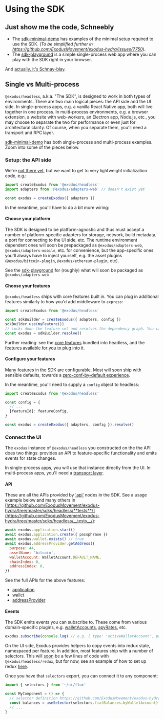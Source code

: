 # Using the SDK

## Just show me the code, Schneebly

- The [sdk-minimal-demo](https://github.com/ExodusMovement/exodus-hydra/tree/master/apps/sdk-minimal-demo/) has examples of the minimal setup required to use the SDK. (_To be simplified further in https://github.com/ExodusMovement/exodus-hydra/issues/7750_).
- The [sdk-playground](https://github.com/ExodusMovement/exodus-hydra/tree/master/apps/sdk-playground/) is a simple single-process web app where you can play with the SDK right in your browser.

And [actually, it's Schnay-blay](https://www.youtube.com/watch?v=MKUH-TZcSqE).

## Single vs Multi-process

`@exodus/headless`, a.k.a. "The SDK", is designed to work in both types of environments. There are two main logical pieces: the API side and the UI side. In single-process apps, e.g. a vanilla React Native app, both will live together in one process. In multi-process environments, e.g. a browser extension, a website with web-workers, an Electron app, Node.js, etc., you may choose to separate the two for performance or even just for architectural clarity. Of course, when you separate them, you'll need a transport and RPC layer.

[sdk-minimal-demo](https://github.com/ExodusMovement/exodus-hydra/tree/master/apps/sdk-minimal-demo/) has both single-process and multi-process examples. Zoom into some of the pieces below.

### Setup: the API side

We're [not there yet](https://github.com/ExodusMovement/exodus-hydra/issues/7750), but we want to get to very lightweight initialization code, e.g.:

```js
import createExodus from '@exodus/headless'
import adapters from '@exodus/adapters-web' // doesn't exist yet

const exodus = createExodus({ adapters })
```

In the meantime, you'll have to do a bit more wiring:

#### Choose your platform

The SDK is designed to be platform-agnostic and thus must accept a number of platform-specific adapters for storage, network, build metadata, a port for connecting to the UI side, etc. The runtime environment dependent ones will soon be prepackaged as `@exodus/adapters-web`, `@exodus/adapters-mobile`, etc. for convenience, but the app-specific ones you'll always have to inject yourself, e.g. the asset plugins (`@exodus/bitcoin-plugin`, `@exodus/ethereum-plugin`, etc).

See the [sdk-playground](https://github.com/ExodusMovement/exodus-hydra/tree/master/apps/sdk-playground/src/background/adapters/index.ts) for (roughly) what will soon be packaged as `@exodus/adapters-web`

#### Choose your features

`@exodus/headless` ships with core features built in. You can plug in additional features similarly to how you'd add middleware to `express`:

```js
import createExodus from '@exodus/headless'

const sdkBuilder = createExodus({ adapters, config })
sdkBuilder.use(myFeature())
// locks down the feature set and resolves the dependency graph. You can't call `use()` after this
const exodus = sdkBuilder.resolve()
```

Further reading: see the [core features](https://github.com/ExodusMovement/exodus-hydra/tree/master/sdks/headless/src/index.js) bundled into headless, and the [features available for you to plug into it](https://github.com/ExodusMovement/exodus-hydra/tree/master/features/).

#### Configure your features

Many features in the SDK are configurable. Most will soon ship with sensible defaults, towards a [zero-conf-by-default experience](https://github.com/ExodusMovement/exodus-hydra/issues/5820).

In the meantime, you'll need to supply a `config` object to headless:

```js
import createExodus from '@exodus/headless'

const config = {
  // ...
  [featureId]: featureConfig,
}

const exodus = createExodus({ adapters, config }).resolve()
```

### Connect the UI

The `exodus` instance of `@exodus/headless` you constructed on the the API does two things: provides an API to feature-specific functionality and emits events for state changes.

In single-process apps, you will use that instance directly from the UI. In multi-process apps, you'll need a [transport layer](https://github.com/ExodusMovement/exodus-hydra/blob/426eabba08670562b9715f20582605f45b453428/apps/sdk-minimal-demo/src/__tests__/multi-process.ts#L73).

#### API

These are all the APIs provided by ['api'](legos.md#api-slices) nodes in the SDK. See a usage example below and many others in [https://github.com/ExodusMovement/exodus-hydra/tree/master/sdks/headless/**tests**/](https://github.com/ExodusMovement/exodus-hydra/tree/master/sdks/headless/__tests__/):

```js
await exodus.application.start()
await exodus.application.create({ passphrase })
await exodus.wallet.exists() // true
await exodus.addressProvider.getAddress({
  purpose: 44,
  assetName: 'bitcoin',
  walletAccount: WalletAccount.DEFAULT_NAME,
  chainIndex: 0,
  addressIndex: 0,
})
```

See the full APIs for the above features:

- [application](https://github.com/ExodusMovement/exodus-hydra/tree/master/features/application/src/api/index.ts)
- [wallet](https://github.com/ExodusMovement/exodus-hydra/tree/master/features/wallet/api/index.js)
- [addressProvider](https://github.com/ExodusMovement/exodus-hydra/tree/master/features/address-provider/api/index.js)

#### Events

The SDK emits events you can subscribe to. These come from various domain-specific plugins, e.g. [walletAccounts](https://github.com/ExodusMovement/exodus-hydra/blob/fbe3e31e152f08363de35b12cb1dfdc6596a5d20/features/wallet-accounts/plugins/lifecycle.js#L15-L34), [apyRates](https://github.com/ExodusMovement/exodus-hydra/blob/3d83a223b95859572d074bea834ca71de6340da0/features/apy-rates/plugin/index.js#L4), etc.

```js
exodus.subscribe(console.log) // e.g. { type: 'activeWalletAccount', payload: 'exodus_0' }
```

On the UI side, Exodus provides helpers to copy events into redux state, namespaced per feature. In addition, most features ship with a number of selectors. This will [soon](https://github.com/ExodusMovement/exodus-hydra/issues/6139) be a few lines of code with `@exodus/headless/redux`, but for now, see an example of how to set up redux [here](https://github.com/ExodusMovement/exodus-hydra/blob/7fd8caae7284c7a04f4d5daa69d408885cf51655/apps/sdk-playground/src/ui/flux/index.ts#L1-L19).

Once you have that `selectors` export, you can connect it to any component:

```js
import { selectors } from '~/ui/flux'

const MyComponent = () => {
  // selector definition https://github.com/ExodusMovement/exodus-hydra/blob/25e370fb2a9f0f4529aadd83367c05002651a004/features/fiat-balances/redux/selectors/by-wallet-account.js
  const balances = useSelector(selectors.fiatBalances.byWalletAccount)
  // ...
}
```
